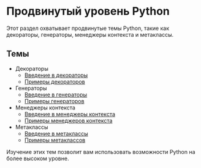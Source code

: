 # Продвинутый уровень Python

Этот раздел охватывает продвинутые темы Python, такие как декораторы, генераторы, менеджеры контекста и метаклассы.

## Темы

- Декораторы
  - [Введение в декораторы](01-decorators/introduction.md)
  - [Примеры декораторов](01-decorators/examples.py)
- Генераторы
  - [Введение в генераторы](02-generators/introduction.md)
  - [Примеры генераторов](02-generators/examples.py)
- Менеджеры контекста
  - [Введение в менеджеры контекста](03-context-managers/introduction.md)
  - [Примеры менеджеров контекста](03-context-managers/examples.py)
- Метаклассы
  - [Введение в метаклассы](04-metaclasses/introduction.md)
  - [Примеры метаклассов](04-metaclasses/examples.py)

Изучение этих тем позволит вам использовать возможности Python на более высоком уровне.
